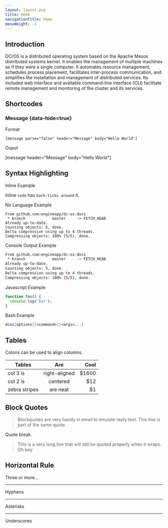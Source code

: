 ```yaml
---
layout: layout.pug
title: Home
navigationTitle: Home
menuWeight: -1
---
```


## Introduction

DC/OS is a distributed operating system based on the Apache Mesos distributed systems kernel. It enables the management of multiple machines as if they were a single computer. It automates resource management, schedules process placement, facilitates inter-process communication, and simplifies the installation and management of distributed services. Its included web interface and available command-line interface (CLI) facilitate remote management and monitoring of the cluster and its services.

## Shortcodes

### Message {data-hide=true}

Format

`[message parse="false" header="Message" body="Hello World"]`

Ouput

[message header="Message" body="Hello World"]

## Syntax Highlighting

Inline Example

Inline `code` has `back-ticks around` it.

No Language Example

```
From github.com:engineapp/dc-os-docs
 * branch            master     -> FETCH_HEAD
Already up-to-date.
Counting objects: 5, done.
Delta compression using up to 4 threads.
Compressing objects: 100% (5/5), done.

```

Console Output Example

```bash
From github.com:engineapp/dc-os-docs
 * branch            master     -> FETCH_HEAD
Already up-to-date.
Counting objects: 5, done.
Delta compression using up to 4 threads.
Compressing objects: 100% (5/5), done.

```

Javascript Example

```javascript
function foo() {
  console.log('bar');
}
```

Bash Example

```bash
dcos[options][<command>][<args>...]
```

## Tables

Colons can be used to align columns.

| Tables        | Are           | Cool  |
| ------------- |:-------------:| -----:|
| col 3 is      | right-aligned | $1600 |
| col 2 is      | centered      |   $12 |
| zebra stripes | are neat      |    $1 |


## Block Quotes

> Blockquotes are very handy in email to emulate reply text.
> This line is part of the same quote.

Quote break.

> This is a very long line that will still be quoted properly when it wraps. Oh boy

## Horizontal Rule

Three or more...

---

Hyphens

***

Asterisks

___

Underscores
